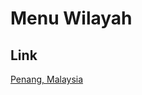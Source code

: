 # Menu Wilayah

## Link

[Penang, Malaysia](https://github.com/gigit-pemilu/pemilu-2024-99-luar-negeri/tree/main/pilpres/hitung-suara/sub/99-luar-negeri/sub/89-penang-malaysia/sub/01-penang-malaysia)


